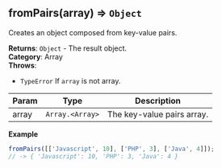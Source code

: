 <a name="fromPairs"></a>

## fromPairs(array) ⇒ <code>Object</code>
Creates an object composed from key-value pairs.

**Returns**: <code>Object</code> - The result object.  
**Category**: Array  
**Throws**:

- <code>TypeError</code> If `array` is not array.


| Param | Type | Description |
| --- | --- | --- |
| array | <code>Array.&lt;Array&gt;</code> | The key-value pairs array. |

**Example**  
```js
fromPairs([['Javascript', 10], ['PHP', 3], ['Java', 4]]);
// -> { 'Javascript': 10, 'PHP': 3, 'Java': 4 }
```
